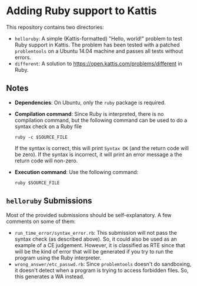 Adding Ruby support to Kattis
=============================

This repository contains two directories:

* `helloruby`: A simple (Kattis-formatted) "Hello, world!" problem to test
  Ruby support in Kattis. The problem has been tested with a patched `problemtools` on 
  a Ubuntu 14.04 machine and passes all tests without errors.
* `different`: A solution to https://open.kattis.com/problems/different in Ruby.


Notes
-----

* **Dependencies**: On Ubuntu, only the `ruby` package is required.
* **Compilation command**: Since Ruby is interpreted, there is no compilation command, but the following
  command can be used to do a syntax check on a Ruby file

  ```ruby -c $SOURCE_FILE```
  
  If the syntax is correct, this will print `Syntax OK` (and the return code will be zero). If
  the syntax is incorrect, it will print an error message a the return code will non-zero.
  
* **Execution command**: Use the following command:
 
  ```ruby $SOURCE_FILE```

`helloruby` Submissions
-----------------------

Most of the provided submissions should be self-explanatory. A few comments on some of them:

* `run_time_error/syntax_error.rb`: This submission will not pass the syntax check (as described
  above). So, it could also be used as an example of a CE judgement. However, it is classified as RTE 
  since that will be the kind of error that will be generated if you try to run the program using the 
  Ruby interpreter.
* `wrong_answer/etc_passwd.rb`: Since `problemtools` doesn't do sandboxing, it doesn't detect when
  a program is trying to access forbidden files. So, this generates a WA instead.
